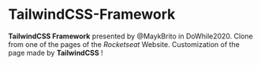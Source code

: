# TailwindCSS-Framework
**TailwindCSS Framework** presented by @MaykBrito in DoWhile2020. 
Clone from one of the pages of the _*Rocketseat*_ Website. 
Customization of the page made by **TailwindCSS** !
